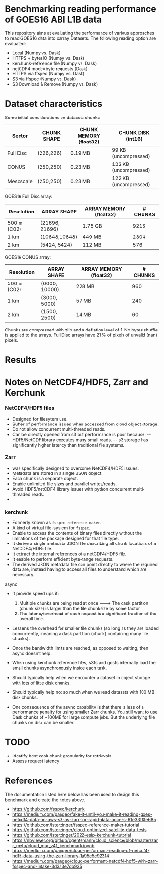 # Benchmarking reading performance of GOES16 ABI L1B data 

This repository aims at evaluating the performance of various approaches to read GOES16 data into xarray Datasets.
The following reading option are evaluated: 
- Local (Numpy vs. Dask) 
- HTTPS + bytesIO (Numpy vs. Dask)
- kerchunk-reference file (Numpy vs. Dask)
- netCDF4 mode=byte requests (Dask)
- HTTPS via ffspec (Numpy vs. Dask)
- S3 via ffspec (Numpy vs. Dask)
- S3 Download & Remove (Numpy vs. Dask)

# Dataset characteristics

Some initial considerations on datasets chunks

| Sector    | CHUNK SHAPE | CHUNK MEMORY (float32) | CHUNK DISK (int16)    |
|-----------|-------------|------------------------|-----------------------|
| Full Disc | (226,226)   | 0.19 MB                | 99 KB (uncompressed)  |
| CONUS     | (250,250)   | 0.23 MB                | 122 KB (uncompressed) |
| Mesoscale | (250,250)   | 0.23 MB                | 122 KB (uncompressed) |

GOES16 Full Disc array: 

| Resolution  | ARRAY SHAPE    | ARRAY MEMORY (float32) | # CHUNKS |
|-------------|----------------|------------------------|----------|
| 500 m (C02) | (21696, 21696) | 1.75 GB                | 9216     |
| 1 km        | (10848,10848)  | 449 MB                 | 2304     |
| 2 km        | (5424, 5424)   | 112 MB                 | 576      |


GOES16 CONUS array:

| Resolution  | ARRAY SHAPE   | ARRAY MEMORY (float32) | # CHUNKS |
|-------------|---------------|------------------------|----------|
| 500 m (C02) | (6000, 10000) | 228 MB                 | 960      |
| 1 km        | (3000, 5000)  | 57 MB                  | 240      |
| 2 km        | (1500, 2500)  | 14 MB                  | 60       |

Chunks are compressed with zlib and a deflation level of 1. No bytes shuffle is applied to the arrays.
Full Disc arrays have 21 % of pixels of unvalid (nan) pixels. 

# Results 

# Notes on NetCDF4/HDF5, Zarr and Kerchunk 
  
### NetCDF4/HDF5 files
- Designed for filesytem use.  
- Suffer of performance issues when accessed from cloud object storage.
- Do not allow concurrent multi-threaded reads.
- Can be directly opened from s3 but performance is poor because:
  -- HDF5/NetCDF library executes many small reads.
  -- s3 storage has significantly higher latency than traditional file systems.

### Zarr
- was specifically designed to overcome NetCDF4/HDF5 issues.
- Metadata are stored in a single JSON object.
- Each chunk is a separate object.
- Enable unlimited file sizes and parallel writes/reads.
- Avoid HDF5/netCDF4 library issues with python concurrent multi-threaded reads.
- 
### kerchunk
- Formerly known as `fsspec-reference-maker`.
- A kind of virtual file-system for `fsspec`.
- Enable to access the contents of binary files directly without the limitations of the package designed for that file type.
- It derive a single metadata JSON file describing all chunk locations of a NetCDF4/HDF5 file.
- It extract the internal references of a netCDF4/HDF5 file.
- It enable to perform efficient byte-range requests.
- The derived JSON metadata file can point directly to where the required data are, instead having to access all files to understand which are necessary.

async  
- It provide speed ups if:  
    1. Multiple chunks are being read at once 
       ---> The dask partition (chunk size) is larger than the file chunksize by some factor 
    2. The latency/overhead of each request is a significant fraction of the overall time.
- Lessens the overhead for smaller file chunks (so long as they are loaded concurrently, meaning a dask partition (chunk) containing many file chunks).
- Once the bandwidth limits are reached, as opposed to waiting, then async doesn’t help.
- When using kerchunk reference files, s3fs and gcsfs internally load the small chunks asynchronously inside each task.
- Should typically help when we encounter a dataset in object storage with lots of little disk chunks.
- Should typically help not so much when we read datasets with 100 MB disk chunks.

- One consequence of the async capability is that there is less of a performance penalty for using smaller Zarr chunks. You still want to use Dask chunks   of ~100MB for large compute jobs. But the underlying file chunks on disk can be smaller.

 
# TODO
- Identify best dask chunk granularity for retrievals 
- Assess request latency 

# References
The documentation listed here below has been used to design this benchmark and create the notes above.
- https://github.com/fsspec/kerchunk 
- https://medium.com/pangeo/fake-it-until-you-make-it-reading-goes-netcdf4-data-on-aws-s3-as-zarr-for-rapid-data-access-61e33f8fe685
- https://github.com/lsterzinger/fsspec-reference-maker-tutorial
- https://github.com/lsterzinger/cloud-optimized-satellite-data-tests
- https://github.com/lsterzinger/2022-esip-kerchunk-tutorial
- https://nbviewer.org/github/cgentemann/cloud_science/blob/master/zarr_meta/cloud_mur_v41_benchmark.ipynb
- https://medium.com/pangeo/cloud-performant-reading-of-netcdf4-hdf5-data-using-the-zarr-library-1a95c5c92314
- https://medium.com/pangeo/cloud-performant-netcdf4-hdf5-with-zarr-fsspec-and-intake-3d3a3e7cb935

 
